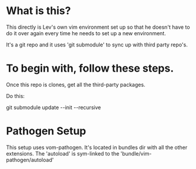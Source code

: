What is this?
===============================================

This directly is Lev's own vim environment set up so that
he doesn't have to do it over again every time he needs to 
set up a new environment.

It's a git repo and it uses 'git submodule' to sync up with 
third party repo's.

To begin with, follow these steps.
===============================================

Once this repo is clones, get all the third-party packages. 

Do this: 

git submodule update --init --recursive

Pathogen Setup
===============================================

This setup uses vom-pathogen. It's located in bundles dir
with all the other extensions. The 'autoload' is sym-linked
to the 'bundle/vim-pathogen/autoload'
